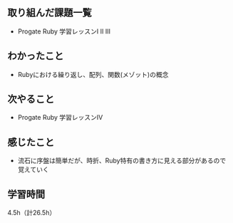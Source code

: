 ## 取り組んだ課題一覧
- Progate Ruby 学習レッスンI II III

## わかったこと
- Rubyにおける繰り返し、配列、関数(メゾット)の概念

## 次やること
- Progate Ruby 学習レッスンIV

## 感じたこと
- 流石に序盤は簡単だが、時折、Ruby特有の書き方に見える部分があるので覚えていく

## 学習時間
4.5h（計26.5h）
